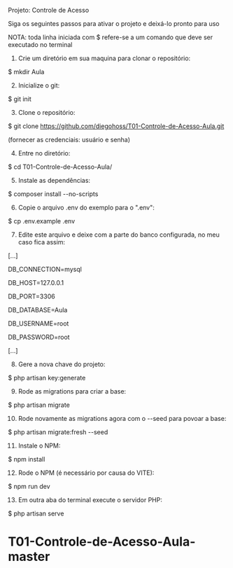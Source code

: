 Projeto: Controle de Acesso

Siga os seguintes passos para ativar o projeto e deixá-lo pronto para uso

NOTA: toda linha iniciada com $ refere-se a um comando que deve ser executado no terminal

1) Crie um diretório em sua maquina para clonar o repositório:

$ mkdir Aula


2) Inicialize o git:

$ git init


3) Clone o repositório:

$ git clone https://github.com/diegohoss/T01-Controle-de-Acesso-Aula.git

(fornecer as credenciais: usuário e senha)


4) Entre no diretório:

$ cd T01-Controle-de-Acesso-Aula/


5) Instale as dependências:

$ composer install --no-scripts


6) Copie o arquivo .env do exemplo para o ".env":

$ cp .env.example .env


7) Edite este arquivo e deixe com a parte do banco configurada, no meu caso fica assim:

[...]

DB_CONNECTION=mysql

DB_HOST=127.0.0.1

DB_PORT=3306

DB_DATABASE=Aula

DB_USERNAME=root

DB_PASSWORD=root

[...]


8) Gere a nova chave do projeto:

$ php artisan key:generate


9) Rode as migrations para criar a base:

$ php artisan migrate


10) Rode novamente as migrations agora com o --seed para povoar a base:

$ php artisan migrate:fresh --seed


11) Instale o NPM:

$ npm install


12) Rode o NPM (é necessário por causa do VITE):

$ npm run dev


13) Em outra aba do terminal execute o servidor PHP:

$ php artisan serve
# T01-Controle-de-Acesso-Aula-master
